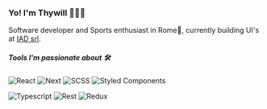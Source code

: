 ### Yo! I'm Thywill 👨🏽‍💻

Software developer and Sports enthusiast in Rome📍, currently building UI's at [IAD srl](https://www.linkedin.com/company/iad-srl/mycompany/).

##### Tools I'm passionate about 🛠 

![React](https://img.shields.io/badge/Javascript-React-blue) ![Next](https://img.shields.io/badge/React-Next.js-white) ![SCSS](https://img.shields.io/badge/CSS-SCSS-%23C04080) ![Styled Components](https://img.shields.io/badge/CSS-Styled%20Components-%23C04080)

![Typescript](https://img.shields.io/badge/Javascript-Typescript-blue) ![Rest](https://img.shields.io/badge/QueryLanguage-RESTful%20API-%2348B282) ![Redux](https://img.shields.io/badge/React-Redux-blue)


<!---
ThywillJoshua/ThywillJoshua is a ✨ special ✨ repository because its `README.md` (this file) appears on your GitHub profile.
You can click the Preview link to take a look at your changes.
--->
